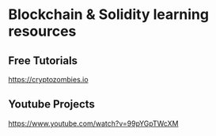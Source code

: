 # Blockchain & Solidity learning resources

## Free Tutorials

https://cryptozombies.io

## Youtube Projects

https://www.youtube.com/watch?v=99pYGpTWcXM

